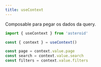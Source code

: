 ```yaml
---
title: useContext
---
```


Composable para pegar os dados da query.

```js
import { useContext } from 'asteroid'

const { context } = useContext()

const page = context.value.page
const search = context.value.search
const filters = context.value.filters
```
